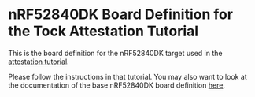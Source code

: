 nRF52840DK Board Definition for the Tock Attestation Tutorial
=============================================================

This is the board definition for the nRF52840DK target used in the
[attestation tutorial](https://book.tockos.org/course/attestation/overview).

Please follow the instructions in that tutorial. You may also want to look at
the documentation of the base nRF52840DK board definition
[here](../../nordic/nrf52840dk/README.md).
